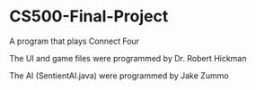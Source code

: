 # CS500-Final-Project
A program that plays Connect Four

The UI and game files were programmed by Dr. Robert Hickman

The AI (SentientAI.java) were programmed by Jake Zummo

